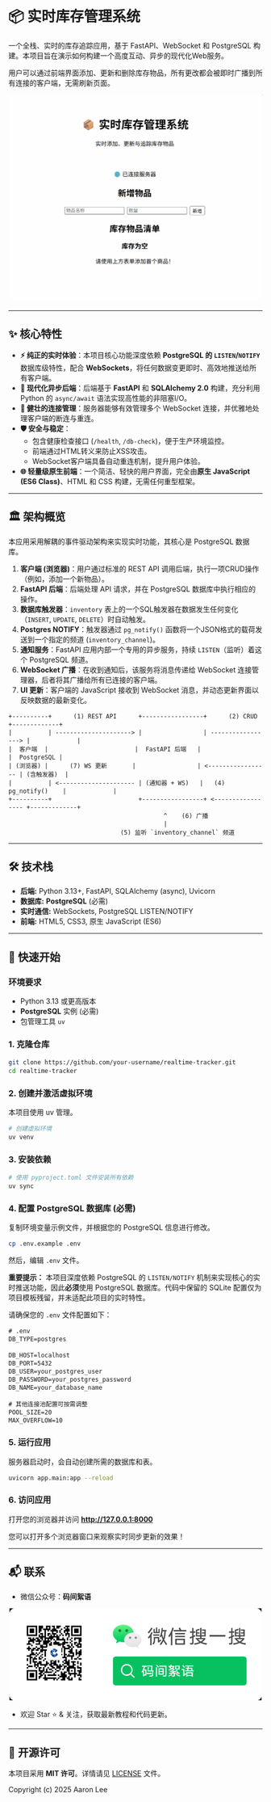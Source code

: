 # 📦 实时库存管理系统

一个全栈、实时的库存追踪应用，基于 FastAPI、WebSocket 和 PostgreSQL 构建。本项目旨在演示如何构建一个高度互动、异步的现代化Web服务。

用户可以通过前端界面添加、更新和删除库存物品，所有更改都会被即时广播到所有连接的客户端，无需刷新页面。

![应用动态演示](https://github.com/acelee0621/realtime-tracker/blob/main/animation.gif)


---

## ✨ 核心特性

* **⚡️ 纯正的实时体验**：本项目核心功能深度依赖 **PostgreSQL 的 `LISTEN`/`NOTIFY`** 数据库级特性，配合 **WebSockets**，将任何数据变更即时、高效地推送给所有客户端。
* **🚀 现代化异步后端**：后端基于 **FastAPI** 和 **SQLAlchemy 2.0** 构建，充分利用 Python 的 `async/await` 语法实现高性能的非阻塞I/O。
* **🔗 健壮的连接管理**：服务器能够有效管理多个 WebSocket 连接，并优雅地处理客户端的断连与重连。
* **🛡️ 安全与稳定**：
    * 包含健康检查接口 (`/health`, `/db-check`)，便于生产环境监控。
    * 前端通过HTML转义来防止XSS攻击。
    * WebSocket客户端具备自动重连机制，提升用户体验。
* **🌐 轻量级原生前端**：一个简洁、轻快的用户界面，完全由**原生 JavaScript (ES6 Class)**、HTML 和 CSS 构建，无需任何重型框架。

---

## 🏛️ 架构概览

本应用采用解耦的事件驱动架构来实现实时功能，其核心是 PostgreSQL 数据库。

1.  **客户端 (浏览器)**：用户通过标准的 REST API 调用后端，执行一项CRUD操作（例如，添加一个新物品）。
2.  **FastAPI 后端**：后端处理 API 请求，并在 PostgreSQL 数据库中执行相应的操作。
3.  **数据库触发器**：`inventory` 表上的一个SQL触发器在数据发生任何变化（`INSERT`, `UPDATE`, `DELETE`）时自动触发。
4.  **Postgres NOTIFY**：触发器通过 `pg_notify()` 函数将一个JSON格式的载荷发送到一个指定的频道 (`inventory_channel`)。
5.  **通知服务**：FastAPI 应用内部一个专用的异步服务，持续 `LISTEN`（监听）着这个 PostgreSQL 频道。
6.  **WebSocket 广播**：在收到通知后，该服务将消息传递给 WebSocket 连接管理器，后者将其广播给所有已连接的客户端。
7.  **UI 更新**：客户端的 JavaScript 接收到 WebSocket 消息，并动态更新界面以反映数据的最新变化。

```
+----------+      (1) REST API      +-----------------+      (2) CRUD      +-------------+
|          | ---------------------> |                 | -----------------> |             |
|  客户端  |                        |  FastAPI 后端   |                    |  PostgreSQL |
| (浏览器) |      (7) WS 更新       |                 | <----------------- | (含触发器)  |
|          | <--------------------- | (通知器 + WS)   |   (4) pg_notify()    |             |
+----------+                        +-----------------+ <----------------- +-------------+
                                           ^    (6) 广播
                                           |
                               (5) 监听 `inventory_channel` 频道
```

---

## 🛠️ 技术栈

* **后端:** Python 3.13+, FastAPI, SQLAlchemy (async), Uvicorn
* **数据库:** **PostgreSQL** (必需)
* **实时通信:** WebSockets, PostgreSQL LISTEN/NOTIFY
* **前端:** HTML5, CSS3, 原生 JavaScript (ES6)

---

## 🚀 快速开始

### 环境要求

* Python 3.13 或更高版本
* **PostgreSQL** 实例 (必需)
* 包管理工具 `uv`

### 1. 克隆仓库

```bash
git clone https://github.com/your-username/realtime-tracker.git
cd realtime-tracker
```

### 2. 创建并激活虚拟环境

本项目使用 uv 管理。

```bash
# 创建虚拟环境
uv venv
```

### 3. 安装依赖

```bash
# 使用 pyproject.toml 文件安装所有依赖
uv sync
```

### 4. 配置 PostgreSQL 数据库 (必需)

复制环境变量示例文件，并根据您的 PostgreSQL 信息进行修改。

```bash
cp .env.example .env
```

然后，编辑 `.env` 文件。

**重要提示：** 本项目深度依赖 PostgreSQL 的 `LISTEN/NOTIFY` 机制来实现核心的实时推送功能，因此**必须**使用 PostgreSQL 数据库。代码中保留的 SQLite 配置仅为项目模板残留，并未适配此项目的实时特性。

请确保您的 `.env` 文件配置如下：
```dotenv
# .env
DB_TYPE=postgres

DB_HOST=localhost
DB_PORT=5432
DB_USER=your_postgres_user
DB_PASSWORD=your_postgres_password
DB_NAME=your_database_name

# 其他连接池配置可按需调整
POOL_SIZE=20
MAX_OVERFLOW=10
```

### 5. 运行应用

服务器启动时，会自动创建所需的数据库和表。

```bash
uvicorn app.main:app --reload
```

### 6. 访问应用

打开您的浏览器并访问 **http://127.0.0.1:8000**

您可以打开多个浏览器窗口来观察实时同步更新的效果！

---

## 📬 联系

* 微信公众号：**码间絮语**
<center>
  <img src="https://github.com/acelee0621/fastapi-users-turtorial/blob/main/QRcode.png" width="500" alt="签名图">
</center>

* 欢迎 Star ⭐ & 关注，获取最新教程和代码更新。

---

## 📄 开源许可

本项目采用 **MIT 许可**。详情请见 [LICENSE](LICENSE) 文件。

Copyright (c) 2025 Aaron Lee